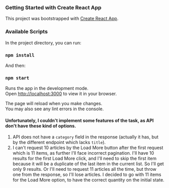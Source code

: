 ### Getting Started with Create React App

This project was bootstrapped with [Create React App](https://github.com/facebook/create-react-app).

### Available Scripts

In the project directory, you can run:

### `npm install`

And then:
### `npm start`

Runs the app in the development mode.\
Open [http://localhost:3000](http://localhost:3000) to view it in your browser.

The page will reload when you make changes.\
You may also see any lint errors in the console.

#### Unfortunately, I couldn't implement some features of the task, as API don't have these kind of options.
1. API does not have a `category` field in the response (actually it has, but by the different endpoint which lacks `title`).
2. I can't request 10 articles by the Load More button after the first request which is 11 items, as further I'll face incorrect pagination.
I'll have 10 results for the first Load More click, and I'll need to skip the first item because it will be a duplicate of the last item in the current list. So I'll get only 9 results.
Or I'll need to request 11 articles all the time, but throw one from the response, so I'll lose articles.
I decided to go with 11 items for the Load More option, to have the correct quantity on the initial state.
